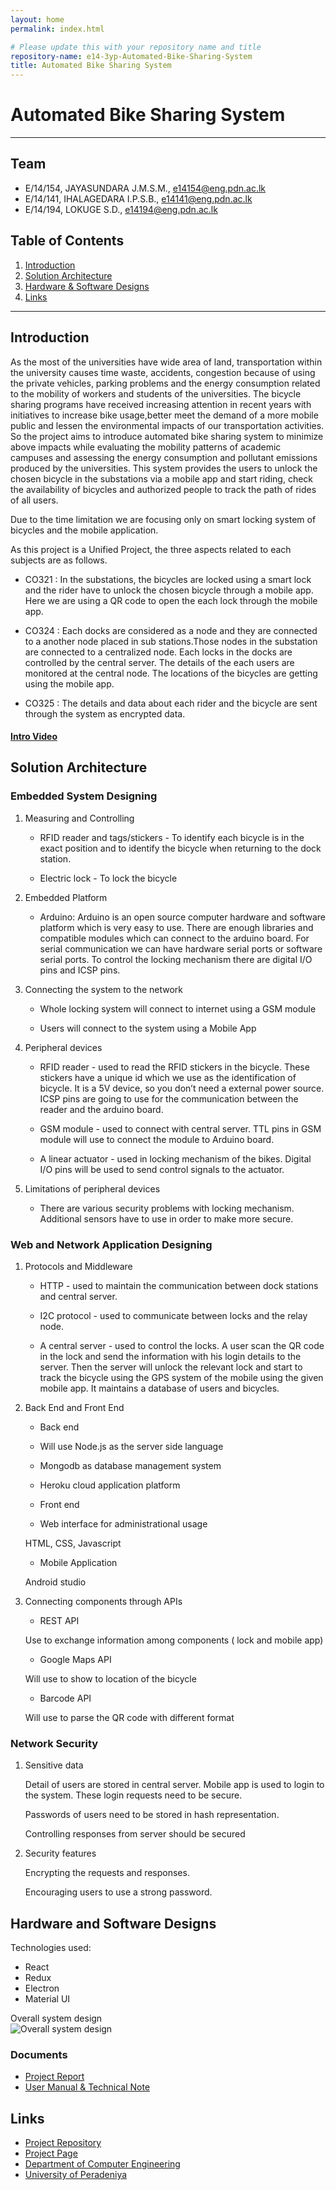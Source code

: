 ```yaml
---
layout: home
permalink: index.html

# Please update this with your repository name and title
repository-name: e14-3yp-Automated-Bike-Sharing-System
title: Automated Bike Sharing System
---
```


[comment]: # "This is the standard layout for the project, but you can clean this and use your own template"

# Automated Bike Sharing System

---

## Team
-  E/14/154, JAYASUNDARA J.M.S.M., [e14154@eng.pdn.ac.lk](mailto:e14154@eng.pdn.ac.lk)
-  E/14/141, IHALAGEDARA I.P.S.B., [e14141@eng.pdn.ac.lk](mailto:e14141@eng.pdn.ac.lk)
-  E/14/194, LOKUGE S.D., [e14194@eng.pdn.ac.lk](mailto:e14194@eng.pdn.ac.lk)

## Table of Contents
1. [Introduction](#introduction)
2. [Solution Architecture](#solution-architecture )
3. [Hardware & Software Designs](#hardware-and-software-designs)
4. [Links](#links)

---

## Introduction

As the most of the universities have wide area of land, transportation within the university causes time waste, accidents, congestion because of using the private vehicles, parking problems and the energy consumption related to the mobility of workers and students of the universities. The bicycle sharing programs have received increasing attention in recent years with initiatives to increase bike usage,better meet the demand of a more mobile public and lessen the environmental impacts of our transportation activities. So the project aims to introduce automated bike sharing system to minimize above impacts while evaluating the mobility patterns of academic campuses and assessing the energy consumption and pollutant emissions produced by the universities. This system provides the users to unlock the  chosen bicycle in the substations via a mobile app and start riding, check the availability of bicycles and authorized people to track the path of rides of all users.  
 

Due to the time limitation we are focusing only on smart locking system of bicycles and the mobile application.  
  

As this project is a Unified Project, the three aspects related to each subjects are as follows.

 

- CO321 : In the substations, the bicycles are locked using a smart lock and the rider have to unlock the chosen bicycle through a mobile app. Here we are using a QR code to open the each lock through the mobile app.  
  
- CO324 : Each docks are considered as a node and they are connected to a another node placed in sub stations.Those nodes in the substation are connected to a centralized node. Each locks in the docks are controlled by the central server. The details of the each users are monitored at the central node. The locations of the bicycles are getting using the mobile app.  
  
- CO325 : The details and data about each rider and the bicycle are sent through the system as encrypted data.  

#### [Intro Video](https://youtu.be/MeGC7iFCWVc)


## Solution Architecture

### Embedded System Designing
 

 1. Measuring and Controlling  
    - RFID reader and tags/stickers - To identify each bicycle is in the exact position and to identify the bicycle when returning to the dock station.

    - Electric lock - To lock the bicycle

 
2. Embedded Platform

    - Arduino: Arduino  is an open source computer hardware and software platform which is very easy to use. There are enough libraries and compatible modules which can connect to the arduino board. For serial communication we can have hardware serial ports or software serial ports. To control the locking mechanism there are digital I/O pins and ICSP pins.

 
3. Connecting the system to the network

 
    - Whole locking system will connect to internet using a GSM module

    - Users will connect to the system using a Mobile App

 

4. Peripheral devices

 

    - RFID reader - used to read the RFID stickers in the bicycle. These stickers have a unique id which we use as the identification of bicycle. It is a 5V device, so you don’t need a external power source. ICSP pins are going to use for the communication between the reader and the arduino board.

 

    - GSM module - used to connect with central server. TTL pins in GSM module will use to connect the module to Arduino board.

 

    - A linear actuator - used in locking mechanism of the bikes. Digital I/O pins will be used to send control signals to the actuator.

 

5. Limitations of peripheral devices

 

    - There are various security problems with locking mechanism. Additional sensors have to use in order to make more secure.

 

### Web and Network Application Designing
 

1. Protocols and Middleware

 

    - HTTP - used to maintain the communication between dock stations and central server.

 

    - I2C protocol - used to communicate between locks and the relay node.

 

    - A central server - used to control the locks. A user scan the QR code in the lock and send the information with his login details to the server. Then the server will unlock the relevant lock and start to track the bicycle using the GPS system of the mobile using the given mobile app. It maintains a database of users and bicycles.

 

2. Back End and Front End

 

    - Back end

    - Will use Node.js as the server side language

    - Mongodb as database management system 

    - Heroku cloud application platform 

    - Front end

    - Web interface for administrational usage

    HTML, CSS, Javascript

 

    - Mobile Application

    Android studio

 

3. Connecting components through APIs

 

    - REST API

    Use to exchange information among components ( lock and mobile app)

 

    - Google Maps API

    Will use to show to location of the bicycle

 

    - Barcode API

    Will use to parse the QR code with different format

 

### Network Security
 

1. Sensitive data

   Detail of users are stored in central server. Mobile app is used to login to the system. These login requests need to be secure.

   Passwords of users need to be stored in hash representation.

   Controlling responses from server should be secured

 

2. Security features

   Encrypting the requests and responses.

   Encouraging users to use a strong password.

## Hardware and Software Designs

Technologies used:
- React
- Redux
- Electron
- Material UI  

Overall system design  
![Overall system design](docs/data/images/1.jpg)  

### Documents  
  - [Project Report](docs/data/documents/2.pdf)
  - [User Manual & Technical Note](docs/data/documents/3.pdf)  





## Links

- <a href = "https://github.com/cepdnaclk/e14-3yp-Automated-Bike-Sharing-System" target = "_blank">Project Repository</a>
- <a href = "https://cepdnaclk.github.io/e14-3yp-Automated-Bike-Sharing-System/" target = "_blank">Project Page</a>
- <a href = "http://www.ce.pdn.ac.lk/" target = "_blank">Department of Computer Engineering</a>
- <a href = "https://eng.pdn.ac.lk/" target = "_blank">University of Peradeniya</a>


[//]: # (Please refer this to learn more about Markdown syntax)
[//]: # (https://github.com/adam-p/markdown-here/wiki/Markdown-Cheatsheet)

